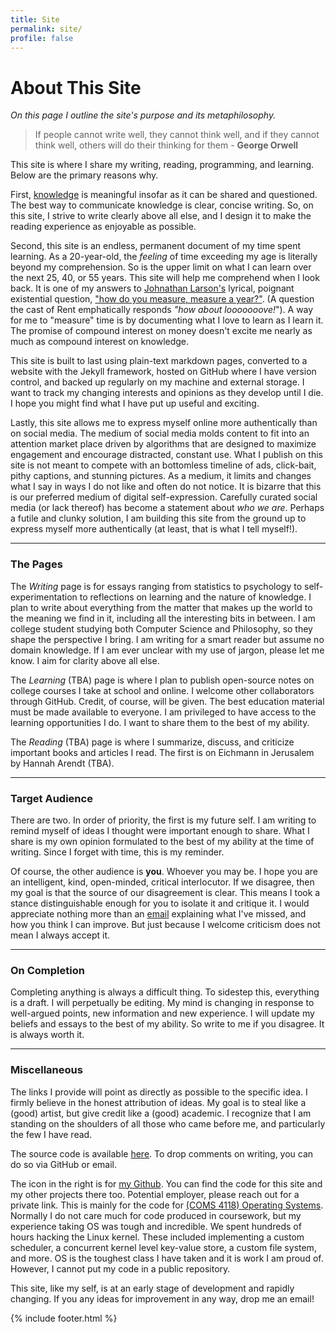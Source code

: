 ```yaml
---
title: Site
permalink: site/
profile: false
---
```

# About This Site
*On this page I outline the site's purpose and its metaphilosophy.*

> If people cannot write well, they cannot think well, and if they cannot think well, others will do their thinking for them - **George Orwell** 

This site is where I share my writing, reading, programming, and learning. Below are the primary reasons why. 

First, [knowledge](https://en.wikipedia.org/wiki/Knowledge) is meaningful insofar as it can be shared and questioned. The best way to communicate knowledge is clear, concise writing. So, on this site, I strive to write clearly above all else, and I design it to make the reading experience as enjoyable as possible. 

Second, this site is an endless, permanent document of my time spent learning. As a 20-year-old, the *feeling* of time exceeding my age is literally beyond my comprehension. So is the upper limit on what I can learn over the next 25, 40, or 55 years. This site will help me comprehend when I look back. It is one of my answers to [Johnathan Larson's](https://en.wikipedia.org/wiki/Jonathan_Larson) lyrical, poignant existential question, ["how do you measure, measure a year?"](https://youtu.be/hj7LRuusFqo?t=33). (A question the cast of Rent emphatically responds *"how about looooooove!*"). A way for me to "measure" time is by documenting what I love to learn as I learn it. The promise of compound interest on money doesn't excite me nearly as much as compound interest on knowledge. 

This site is built to last using plain-text markdown pages, converted to a website with the Jekyll framework, hosted on GitHub where I have version control, and backed up regularly on my machine and external storage. I want to track my changing interests and opinions as they develop until I die. I hope you might find what I have put up useful and exciting. 

Lastly, this site allows me to express myself online more authentically than on social media. The medium of social media molds content to fit into an attention market place driven by algorithms that are designed to maximize engagement and encourage distracted, constant use. What I publish on this site is not meant to compete with an bottomless timeline of ads, click-bait, pithy captions, and stunning pictures. As a medium, it limits and changes what I say in ways I do not like and often do not notice. It is bizarre that this is our preferred medium of digital self-expression. Carefully curated social media (or lack thereof) has become a statement about *who we are*. Perhaps a futile and clunky solution, I am building this site from the ground up to express myself more authentically (at least, that is what I tell myself!).

---
### The Pages
 The *Writing* page is for essays ranging from statistics to psychology to self-experimentation to reflections on learning and the nature of knowledge. I plan to write about everything from the matter that makes up the world to the meaning we find in it, including all the interesting bits in between. I am college student studying both Computer Science and Philosophy, so they shape the perspective I bring.  I am writing for a smart reader but assume no domain knowledge. If I am ever unclear with my use of jargon, please let me know. I aim for clarity above all else. 

 The *Learning* (TBA) page is where I plan to publish open-source notes on college courses I take at school and online. I welcome other collaborators through GitHub. Credit, of course, will be given. The best education material must be made available to everyone. I am privileged to have access to the learning opportunities I do. I want to share them to the best of my ability. 

 The *Reading* (TBA) page is where I summarize, discuss, and criticize important books and articles I read. The first is on Eichmann in Jerusalem by Hannah Arendt (TBA).  

---
### Target Audience 
There are two. In order of priority, the first is my future self. I am writing to remind myself of ideas I thought were important enough to share. What I share is my own opinion formulated to the best of my ability at the time of writing. Since I forget with time, this is my reminder. 

Of course, the other audience is **you**. Whoever you may be. I hope you are an intelligent, kind, open-minded, critical interlocutor.  If we disagree, then my goal is that the source of our disagreement is clear. This means I took a stance distinguishable enough for you to isolate it and critique it. I would appreciate nothing more than an [email](mailto:arman.jindal@columbia.edu) explaining what I've missed, and how you think I can improve. But just because I welcome criticism does not mean I always accept it. 

---
### On Completion 
Completing anything is always a difficult thing. To sidestep this, everything is a draft. I will perpetually be editing. My mind is changing in response to well-argued points, new information and new experience. I will update my beliefs and essays to the best of my ability.  So write to me if you disagree. It is always worth it. 

---
### Miscellaneous 
The links I provide will point as directly as possible to the specific idea. I firmly believe in the honest attribution of ideas. My goal is to steal like a (good) artist, but give credit like a (good) academic. I recognize that I am standing on the shoulders of all those who came before me, and particularly the few I have read. 

The source code is available [here](https://github.com/armanjindal/armanjindal.github.io). To drop comments on writing, you can do so via GitHub or email. 


The icon in the right is for [my Github](https://github.com/armanjindal/armanjindal.github.io).  You can find the code for this site and my other projects there too. Potential employer, please reach out for a private link. This is mainly for the code for [(COMS 4118) Operating Systems](http://www.cs.columbia.edu/~jae/4118/). Normally I do not care much for code produced in coursework, but my experience taking OS was tough and incredible. We spent hundreds of hours hacking the Linux kernel. These included implementing a custom scheduler, a concurrent kernel level key-value store, a custom file system, and more. OS is the toughest class I have taken and it is work I am proud of. However, I cannot put my code in a public repository.  

This site, like my self, is at an early stage of development and rapidly changing.  If you any ideas for improvement in any way, drop me an email! 

{% include footer.html %}
